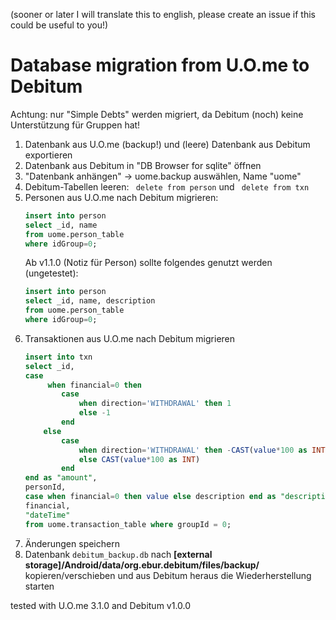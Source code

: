 (sooner or later I will translate this to english, please create an issue if this could be useful to you!)

# Database migration from U.O.me to Debitum
Achtung: nur "Simple Debts" werden migriert, da Debitum (noch) keine Unterstützung für Gruppen hat!

1. Datenbank aus U.O.me (backup!) und (leere) Datenbank aus Debitum exportieren
2. Datenbank aus Debitum in "DB Browser for sqlite" öffnen
3. "Datenbank anhängen" -> uome.backup auswählen, Name "uome"
4. Debitum-Tabellen leeren: ` delete from person` und ` delete from txn`
5. Personen aus U.O.me nach Debitum migrieren:
    ```sql
    insert into person 
    select _id, name 
    from uome.person_table 
    where idGroup=0;
    ```
    Ab v1.1.0 (Notiz für Person) sollte folgendes genutzt werden (ungetestet):
    ```sql
    insert into person 
    select _id, name, description 
    from uome.person_table 
    where idGroup=0;
    ```
6. Transaktionen aus U.O.me nach Debitum migrieren
    ```sql
    insert into txn 
    select _id, 
    case 
    	 when financial=0 then 
    		case 
    			when direction='WITHDRAWAL' then 1 
    			else -1
    		end
    	else 
    		case
    			when direction='WITHDRAWAL' then -CAST(value*100 as INT)
    			else CAST(value*100 as INT)
    		end
    end as "amount", 
    personId, 
    case when financial=0 then value else description end as "description", 
    financial, 
    "dateTime"
    from uome.transaction_table where groupId = 0;
    ```
7. Änderungen speichern
8. Datenbank `debitum_backup.db` nach **[external storage]/Android/data/org.ebur.debitum/files/backup/** kopieren/verschieben und aus Debitum heraus die Wiederherstellung starten


tested with U.O.me 3.1.0 and Debitum v1.0.0
